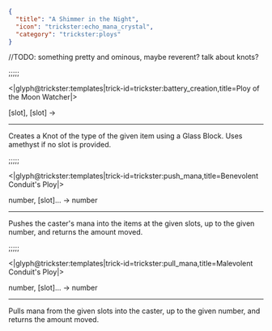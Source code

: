 ```json
{
  "title": "A Shimmer in the Night",
  "icon": "trickster:echo_mana_crystal",
  "category": "trickster:ploys"
}
```

//TODO: something pretty and ominous, maybe reverent? talk about knots?

;;;;;

<|glyph@trickster:templates|trick-id=trickster:battery_creation,title=Ploy of the Moon Watcher|>

[slot], [slot] ->

---

Creates a Knot of the type of the given item using a Glass Block. Uses amethyst if no slot is provided.

;;;;;

<|glyph@trickster:templates|trick-id=trickster:push_mana,title=Benevolent Conduit's Ploy|>

number, [slot]... -> number

---

Pushes the caster's mana into the items at the given slots, up to the given number, and returns the amount moved.

;;;;;

<|glyph@trickster:templates|trick-id=trickster:pull_mana,title=Malevolent Conduit's Ploy|>

number, [slot]... -> number

---

Pulls mana from the given slots into the caster, up to the given number, and returns the amount moved.
